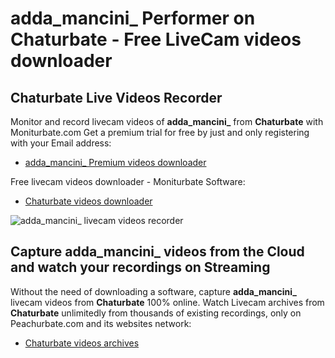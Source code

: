 # adda_mancini_ Performer on Chaturbate - Free LiveCam videos downloader

## Chaturbate Live Videos Recorder

Monitor and record livecam videos of **adda_mancini_** from **Chaturbate** with Moniturbate.com
Get a premium trial for free by just and only registering with your Email address:
* [adda_mancini_ Premium videos downloader](https://moniturbate.com/request-demo-licence-key.html)

Free livecam videos downloader - Moniturbate Software:
* [Chaturbate videos downloader](https://moniturbate.com/moniturbate-download-software.html)

![adda_mancini_ livecam videos recorder](https://peachurnet.com/templates/moniturbate-software.png)


## Capture adda_mancini_ videos from the Cloud and watch your recordings on Streaming

Without the need of downloading a software, capture **adda_mancini_** livecam videos from **Chaturbate** 100% online.
Watch Livecam archives from **Chaturbate** unlimitedly from thousands of existing recordings, only on Peachurbate.com and its websites network:
* [Chaturbate videos archives](https://peachurnet.com/)